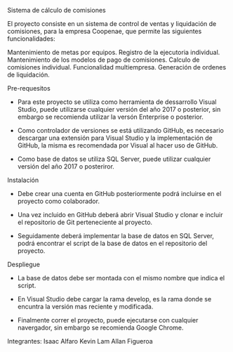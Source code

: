 Sistema de cálculo de comisiones 

El proyecto consiste en un sistema de control de ventas y liquidación de
comisiones, para la empresa Coopenae, que permite las siguientes
funcionalidades:

Mantenimiento de metas por equipos.
Registro de la ejecutoria individual.
Mantenimiento de los modelos de pago de comisiones.
Calculo de comisiones individual.
Funcionalidad multiempresa.
Generación de ordenes de liquidación.

Pre-requesitos 

- Para este proyecto se utiliza como herramienta de dessarrollo Visual Studio, puede utilizarse cualquier versión del año 2017 o posterior, sin embargo se recomienda utilizar la versón Enterprise o posterior.  

- Como controlador de versiones se está utilizando GitHub, es necesario descargar una extensión para Visual Studio y la implementación de GitHub, la misma es recomendada por Visual al hacer uso de GitHub.

- Como base de datos se utiliza SQL Server, puede utilizar cualquier versión del año 2017 o posteriror. 

Instalación 

- Debe crear una cuenta en GitHub posteriormente podrá incluirse en el proyecto como colaborador.

- Una vez incluido en GitHub deberá abrir Visual Studio y clonar e incluir el repositorio de Git perteneciente al proyecto.

- Seguidamente deberá implementar la base de datos en SQL Server, podrá encontrar el script de la base de datos en el repositorio del proyecto. 

Despliegue 

- La base de datos debe ser montada con el mismo nombre que indica el script.

- En Visual Studio debe cargar la rama develop, es la rama donde se encuntra la versión mas reciente y modificada. 

- Finalmente correr el proyecto, puede ejecutarse con cualquier navergador, sin embargo se recomienda Google Chrome. 

Integrantes:
Isaac Alfaro
Kevin Lam
Allan Figueroa
